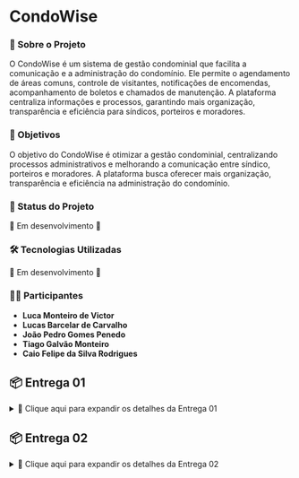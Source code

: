 # CondoWise

### 📌 Sobre o Projeto
O CondoWise é um sistema de gestão condominial que facilita a comunicação e a administração do condomínio. Ele permite o agendamento de áreas comuns, controle de visitantes, notificações de encomendas, acompanhamento de boletos e chamados de manutenção. A plataforma centraliza informações e processos, garantindo mais organização, transparência e eficiência para síndicos, porteiros e moradores.

### 🎯 Objetivos
O objetivo do CondoWise é otimizar a gestão condominial, centralizando processos administrativos e melhorando a comunicação entre síndico, porteiros e moradores. A plataforma busca oferecer mais organização, transparência e eficiência na administração do condomínio.

### 📌 Status do Projeto
🚧 Em desenvolvimento 🚧

### 🛠 Tecnologias Utilizadas
🚧 Em desenvolvimento 🚧

### 👨‍💻 Participantes
- **Luca Monteiro de Victor**
- **Lucas Barcelar de Carvalho**
- **João Pedro Gomes Penedo**
- **Tiago Galvão Monteiro**
- **Caio Felipe da Silva Rodrigues**

## 📦 Entrega 01

<details>
  <summary>📌 Clique aqui para expandir os detalhes da Entrega 01</summary>

### 🔗 Link do Miro  

Para uma melhor visualização das entregas do projeto, disponibilizamos os seguintes links:  

📌 [Acesse o link do Miro](https://miro.com/app/board/uXjVIVPEAic=/?share_link_id=157639372026)  → Acesse as histórias de usuário e os protótipos Lo-Fi.  

<br>

### 📖 Histórias de Usuário   

| Nº | Perfil   | Nome da História                          |
|----|---------|------------------------------------------|
| 1  | Morador | Agendamento de Áreas Comuns             |
| 2  | Morador | Relato de Problemas e Manutenção        |
| 3  | Síndico | Comunicados do Síndico                  |
| 4  | Morador | Registro de Visitantes                  |
| 5  | Morador | Gestão de Pagamentos e Boletos         |
| 6  | Morador | Controle de Veículos e Estacionamento  |
| 7  | Morador | Fórum de Discussões                    |
| 8  | Morador | Envio de Encomendas e Notificações     |


As histórias de usuário foram definidas de forma clara e completa, com cenários de validação e entrega de valor bem definida.  
🔗 [Acesse as histórias de usuário escrito](./historias_de_usuario.md)  
🔗 [Acesse as histórias de usuário post-it](Entregaveis/./historias_de_usuario.jpg) 

<br>

### 🎨 Protótipo de Lo-Fi  
O protótipo de baixa fidelidade foi desenvolvido no Figma e está acessível através do link abaixo:  
🔗 [Acesse os protótipos lo-fi](Entregaveis/./prototipos_lo_fi.pdf)  

<br>

### 📹 Apresentação do Protótipo  
Um screencast foi criado para demonstrar o protótipo de baixa fidelidade, incluindo explicação em áudio ou legenda.  
🔗 [Assista ao vídeo no YouTube](https://youtu.be/hg_wGcwuK8I) 

</details>

## 📦 Entrega 02

<details>
  <summary>📌 Clique aqui para expandir os detalhes da Entrega 02</summary>

### ✅ Histórias de Usuário Implementadas  

Nesta entrega, foram implementadas as seguintes histórias de usuário, com interface funcional (texto ou gráfica) e persistência em memória:  

| Nº | Perfil   | Nome da História                          |
|----|---------|------------------------------------------|
| 3  | Comunicado | Publicar comunicados             |
| 8  | Encomenda | Registrar/Receber encomenda                 |

🔗 [Acesse a pasta com os códigos das histórias](./Projeto%203%20workspace)

<br>

### 💻 Versionamento no GitHub  

O projeto está sendo versionado com commits frequentes diretamente na branch `main`, conforme boas práticas de controle de versão.  
🔗 [Acesse o repositório no GitHub](https://github.com/seu-usuario/seu-repositorio)  

<br>

### 🧩 Diagrama de Classes  

O diagrama de classes representa a arquitetura completa do sistema, desde a interface do usuário até a camada de persistência.  
📌 Imagem em alta resolução:  
![Diagrama de Classes](Entregaveis/./DiagramaClasse.jpg)  

<br>

### 🐛 Issue Tracker  

O controle de tarefas e bugs está sendo feito por meio do sistema de issues do GitHub.  
📌 Print da tela do issue tracker:  
![Issue Tracker](Entregaveis/./issue_tracker.png)  
🔗 [Acesse as Issues](https://github.com/seu-usuario/seu-repositorio/issues)  

<br>

### 📹 Screencast da Entrega  

Foi produzido um screencast demonstrando o uso do sistema nesta entrega, com áudio explicativo ou legendas.  
🔗 [Assista ao vídeo no YouTube](https://youtu.be/seu-video)  

</details>

